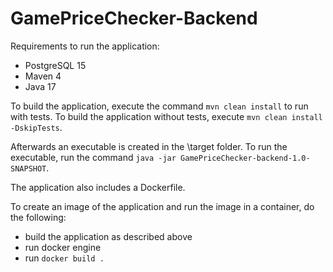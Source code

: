 # GamePriceChecker-Backend

Requirements to run the application:
* PostgreSQL 15
* Maven 4
* Java 17

To build the application, execute the command `mvn clean install` to run with tests.
To build the application without tests, execute `mvn clean install -DskipTests`.

Afterwards an executable is created in the \target folder.
To run the executable, run the command `java -jar GamePriceChecker-backend-1.0-SNAPSHOT`.

The application also includes a Dockerfile.

To create an image of the application and run the image in a container, do the following:
* build the application as described above
* run docker engine
* run `docker build .`